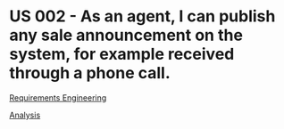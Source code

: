 # US 002 - As an agent, I can publish any sale announcement on the system, for example received through a phone call.

[Requirements Engineering](01.requirements-engineering/Readme.md)

[Analysis](02.analysis/Readme.md)


